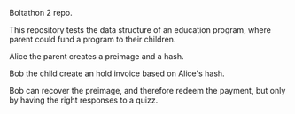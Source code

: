 Boltathon 2 repo.

This repository tests the data structure of an education program, where parent could fund a program to their children.

Alice the parent creates a preimage and a hash.

Bob the child create an hold invoice based on Alice's hash. 

Bob can recover the preimage, and therefore redeem the payment, but only by having the right responses to a quizz.